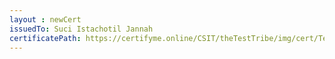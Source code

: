 ```yaml
--- 
layout : newCert 
issuedTo: Suci Istachotil Jannah
certificatePath: https://certifyme.online/CSIT/theTestTribe/img/cert/TestFlix/SuciIstachotilJannah_85f11.png
--- 
```

